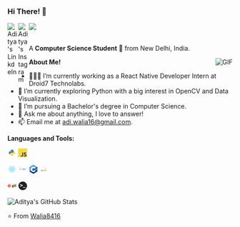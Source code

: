 
<h3 title="hehehe"> Hi There! 👋</h3>

<a href="https://www.linkedin.com/in/aditya-walia16/">
  <img align="left" alt="Aditya's LinkdeIn" width="24px" src="https://cdn.jsdelivr.net/npm/simple-icons@v3/icons/linkedin.svg" />
</a>
<a href="https://www.instagram.com/adi_walia/">
  <img align="left" alt="Aditya's Instagram" width="24px" src="https://cdn.jsdelivr.net/npm/simple-icons@v3/icons/instagram.svg" />
</a>
<img src="https://komarev.com/ghpvc/?username=Walia8416&color=blueviolet" align="left">



<br />
<br />

A **Computer Science Student** 🚀 from New Delhi, India.
 

  <img align="right" alt="GIF" src="https://c.tenor.com/z4_HKSF6Nx8AAAAC/typing-jim-carrey.gif" />

**About Me!**

- 👨🏽‍💻 I’m currently working as a React Native Developer Intern at Droid7 Technolabs.
- 🌱 I’m currently exploring Python with a big interest in OpenCV and Data Visualization. 
- 💼 I’m pursuing a Bachelor's degree in Computer Science.
- 💬 Ask me about anything, I love to answer!
- 📫 Email me at [adi.walia16@gmail.com](mailto:adi.walia16@gmail.com).



**Languages and Tools:**  


<code><img height="20" src="https://raw.githubusercontent.com/github/explore/80688e429a7d4ef2fca1e82350fe8e3517d3494d/topics/python/python.png"></code>
<code><img height="20" src="https://raw.githubusercontent.com/github/explore/80688e429a7d4ef2fca1e82350fe8e3517d3494d/topics/javascript/javascript.png"></code>

<code><img height="20" src="https://raw.githubusercontent.com/github/explore/80688e429a7d4ef2fca1e82350fe8e3517d3494d/topics/react/react.png"></code>
<code><img height="20" src="https://raw.githubusercontent.com/github/explore/80688e429a7d4ef2fca1e82350fe8e3517d3494d/topics/java/java.png"></code>
<code><img height="20" src="https://raw.githubusercontent.com/github/explore/80688e429a7d4ef2fca1e82350fe8e3517d3494d/topics/cpp/cpp.png"></code>
<code><img height="20" src="https://raw.githubusercontent.com/github/explore/80688e429a7d4ef2fca1e82350fe8e3517d3494d/topics/mysql/mysql.png"></code>

<code><img height="20" src="https://raw.githubusercontent.com/github/explore/80688e429a7d4ef2fca1e82350fe8e3517d3494d/topics/git/git.png"></code>
<code><img height="20" src="https://raw.githubusercontent.com/github/explore/80688e429a7d4ef2fca1e82350fe8e3517d3494d/topics/terminal/terminal.png"></code>

<img src="https://github-readme-stats.vercel.app/api?username=Walia8416&show_icons=true&hide_border=true&count_private=true&theme=dark&icon_color=fad000" alt="Aditya's GitHub Stats">

⭐️ From [Walia8416](https://github.com/Walia8416)


